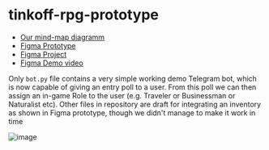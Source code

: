 # tinkoff-rpg-prototype
* [Our mind-map diagramm](https://viewer.diagrams.net/?highlight=0000ff&edit=_blank&layers=1&nav=1&title=D%26D.drawio#Uhttps%3A%2F%2Fdrive.google.com%2Fuc%3Fid%3D1eTqNL9okDuuO2gNGNoYJWOa4pR5jYM_w%26export%3Ddownload)
* [Figma Prototype](https://www.figma.com/proto/3nk74TMZiJf7wHWejGhjuS/Tinkoff-RPG?node-id=1%3A2&scaling=scale-down)
* [Figma Project](https://www.figma.com/file/3nk74TMZiJf7wHWejGhjuS/Tinkoff-RPG?node-id=0%3A1)
* [Figma Demo video](https://youtu.be/Rn8sC2AFH3E)

Only `bot.py` file contains a very simple working demo Telegram bot, which is now capable of giving an entry poll to a user. From this poll we can then assign an in-game Role to the user (e.g. Traveler or Businessman or Naturalist etc). Other files in repository are draft for integrating an inventory as shown in Figma prototype, though we didn't manage to make it work in time

![image]()
